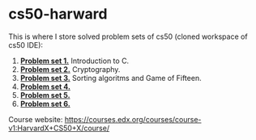 # cs50-harward

This is where I store solved problem sets of cs50 (cloned workspace of cs50 IDE):
1. [**Problem set 1.**](/pset1) Introduction to C.
2. [**Problem set 2.**](/pset2) Cryptography.
3. [**Problem set 3.**](/pset3) Sorting algoritms and Game of Fifteen.
4. [**Problem set 4.**](/pset4) 
5. [**Problem set 5.**](/pset5) 
6. [**Problem set 6.**](/pset6) 

Course website: https://courses.edx.org/courses/course-v1:HarvardX+CS50+X/course/
